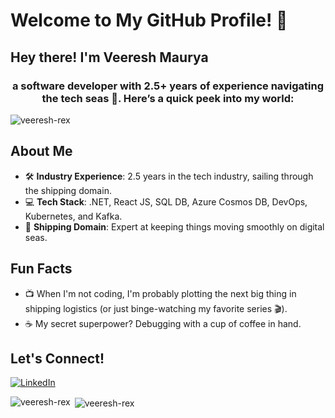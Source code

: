 # Welcome to My GitHub Profile! 👋
<h2>Hey there! I'm Veeresh Maurya </h2>
<h3 align="center">a software developer with 2.5+ years of experience navigating the tech seas 🌊. Here’s a quick peek into my world:</h3>

<p align="left"> <img src="https://komarev.com/ghpvc/?username=veeresh-rex&label=Profile%20views&color=0e75b6&style=flat" alt="veeresh-rex" /> </p>


## About Me

- 🛠️ **Industry Experience**: 2.5 years in the tech industry, sailing through the shipping domain.
- 💻 **Tech Stack**: .NET, React JS, SQL DB, Azure Cosmos DB, DevOps, Kubernetes, and Kafka.
- 🚢 **Shipping Domain**: Expert at keeping things moving smoothly on digital seas.

## Fun Facts

- 📺 When I'm not coding, I'm probably plotting the next big thing in shipping logistics (or just binge-watching my favorite series 🎬).
- ☕ My secret superpower? Debugging with a cup of coffee in hand.

## Let's Connect!

[![LinkedIn](https://img.shields.io/badge/LinkedIn-Connect-blue?style=flat-square&logo=linkedin)](https://linkedin.com/in/veeresh-maurya) 
<!--

<h3 align="left">Connect with me:</h3>
<p align="left">
<a href="https://dev.to/veereshrex" target="blank"><img align="center" src="https://cdn.jsdelivr.net/npm/simple-icons@3.0.1/icons/dev-dot-to.svg" alt="veereshrex" height="30" width="40" /></a>
<a href="https://twitter.com/maurya_veeresh" target="blank"><img align="center" src="https://cdn.jsdelivr.net/npm/simple-icons@3.0.1/icons/twitter.svg" alt="maurya_veersh" height="30" width="40" /></a>
<a href="https://linkedin.com/in/veeresh-maurya" target="blank"><img align="center" src="https://cdn.jsdelivr.net/npm/simple-icons@3.0.1/icons/linkedin.svg" alt="veeresh-maurya" height="30" width="40" /></a>
<a href="https://stackoverflow.com/users/14395865" target="blank"><img align="center" src="https://cdn.jsdelivr.net/npm/simple-icons@3.0.1/icons/stackoverflow.svg" alt="veeresh-rex" height="30" width="40" /></a>
<a href="https://fb.com/veeresh.maurya" target="blank"><img align="center" src="https://cdn.jsdelivr.net/npm/simple-icons@3.0.1/icons/facebook.svg" alt="veeresh.maurya" height="30" width="40" /></a>
<a href="https://instagram.com/veeresh_rex" target="blank"><img align="center" src="https://cdn.jsdelivr.net/npm/simple-icons@3.0.1/icons/instagram.svg" alt="veeresh-rex" height="30" width="40" /></a>
<a href="https://medium.com/@mauryaveeresh" target="blank"><img align="center" src="https://cdn.jsdelivr.net/npm/simple-icons@3.0.1/icons/medium.svg" alt="@mauryaveeresh" height="30" width="40" /></a>
<a href="https://www.codechef.com/users/veeresh_rex" target="blank"><img align="center" src="https://cdn.jsdelivr.net/npm/simple-icons@3.1.0/icons/codechef.svg" alt="veeresh_rex" height="30" width="40" /></a>
<a href="https://www.hackerrank.com/veeresh_rex" target="blank"><img align="center" src="https://cdn.jsdelivr.net/npm/simple-icons@3.0.1/icons/hackerrank.svg" alt="veeresh_rex" height="30" width="40" /></a>
<a href="https://www.leetcode.com/veeresh_rex" target="blank"><img align="center" src="https://cdn.jsdelivr.net/npm/simple-icons@3.0.1/icons/leetcode.svg" alt="veeresh_rex" height="30" width="40" /></a>
<a href="https://www.hackerearth.com/@veeresh110" target="blank"><img align="center" src="https://cdn.jsdelivr.net/npm/simple-icons@3.0.1/icons/hackerearth.svg" alt="@veeresh110" height="30" width="40" /></a>
<a href="https://auth.geeksforgeeks.org/user/veeresh_rex/profile" target="blank"><img align="center" src="https://cdn.jsdelivr.net/npm/simple-icons@3.0.1/icons/geeksforgeeks.svg" alt="veeresh_rex/profile" height="30" width="40" /></a>
</p>

-->

<p><img align="left" src="https://github-readme-stats.vercel.app/api/top-langs?username=veeresh-rex&show_icons=true&locale=en&layout=compact" alt="veeresh-rex" /></p>

<p>&nbsp;<img align="center" src="https://github-readme-stats.vercel.app/api?username=veeresh-rex&show_icons=true&locale=en" alt="veeresh-rex" /></p>

